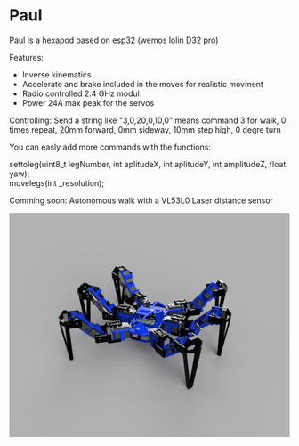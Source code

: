 # Paul


Paul is a hexapod based on esp32 (wemos lolin D32 pro)

Features:
- Inverse kinematics
- Accelerate and brake included in the moves for realistic movment
- Radio controlled 2.4 GHz modul 
- Power 24A max peak for the servos

Controlling:
Send a string like "3,0,20,0,10,0" means command 3 for walk, 0 times repeat, 20mm forward, 0mm sideway, 10mm step high, 0 degre turn

You can easly add more commands with the functions:

settoleg(uint8_t legNumber, int aplitudeX, int aplitudeY, int amplitudeZ, float yaw);     
movelegs(int _resolution);  



Comming soon:
Autonomous walk with a VL53L0 Laser distance sensor


![GitHub Logo](/images/Paul.png)
